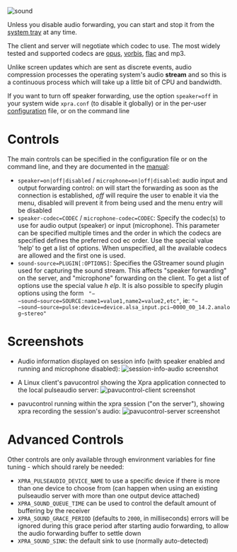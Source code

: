 ![sound](https://xpra.org/icons/sound.png)

Unless you disable audio forwarding, you can start and stop it from the [system tray](./System-Tray.md) at any time.

The client and server will negotiate which codec to use. The most widely tested and supported codecs are [opus](http://opus-codec.org/), [vorbis](http://www.vorbis.com/), [flac](https://xiph.org/flac/) and mp3.

Unlike screen updates which are sent as discrete events, audio compression processes the operating system's audio **stream** and so this is a continuous process which will take up a little bit of CPU and bandwidth.

If you want to turn off speaker forwarding, use the option `speaker=off` in your system wide `xpra.conf` (to disable it globally) or in the per-user [configuration](../Usage/Configuration.md) file, or on the command line


# Controls
The main controls can be specified in the configuration file or on the command line, and they are documented in the [manual](https://xpra.org/manual.html):
* `speaker=on|off|disabled` / `microphone=on|off|disabled`: audio input and output forwarding control: _on_ will start the forwarding as soon as the connection is established, _off_ will require the user to enable it via the menu, disabled will prevent it from being used and the menu entry will be disabled
* `speaker-codec=CODEC` / `microphone-codec=CODEC`: Specify the codec(s) to use for audio output (speaker) or input (microphone). This parameter can be specified multiple times and the order in which the codecs are specified defines the preferred cod
ec order. Use the special value ’help’ to get a list of options. When unspecified, all the available codecs are allowed and the first one is used.
* `sound-source=PLUGIN[:OPTIONS]`: Specifies the GStreamer sound plugin used for capturing the sound stream. This affects "speaker forwarding" on the server, and "microphone" forwarding on the client. To get a list of options use the special value _h
elp_. It is also possible to specify plugin options using the form ` "−−sound−source=SOURCE:name1=value1,name2=value2,etc"`, ie: `"−−sound−source=pulse:device=device.alsa_input.pci−0000_00_14.2.analog−stereo"`

# Screenshots
* Audio information displayed on session info (with speaker enabled and running and microphone disabled):
![session-info-audio screenshot](https://xpra.org/images/session-info-sound.png)

* A Linux client's pavucontrol showing the Xpra application connected to the local pulseaudio server:
![pavucontrol-client screenshot](https://xpra.org/images/pavucontrol-client.png)

* pavucontrol running within the xpra session ("on the server"), showing xpra recording the session's audio:
![pavucontrol-server screenshot](https://xpra.org/images/pavucontrol-server.png)

# Advanced Controls
Other controls are only available through environment variables for fine tuning - which should rarely be needed:
* `XPRA_PULSEAUDIO_DEVICE_NAME` to use a specific device if there is more than one device to choose from (can happen when using an existing pulseaudio server with more than one output device attached)
* `XPRA_SOUND_QUEUE_TIME` can be used to control the default amount of buffering by the receiver
* `XPRA_SOUND_GRACE_PERIOD` (defaults to `2000`, in milliseconds) errors will be ignored during this grace period after starting audio forwarding, to allow the audio forwarding buffer to settle down
* `XPRA_SOUND_SINK`: the default sink to use (normally auto-detected)
